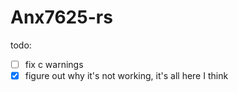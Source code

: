 # Anx7625-rs

todo:
* [ ] fix c warnings
* [x] figure out why it's not working, it's all here I think
